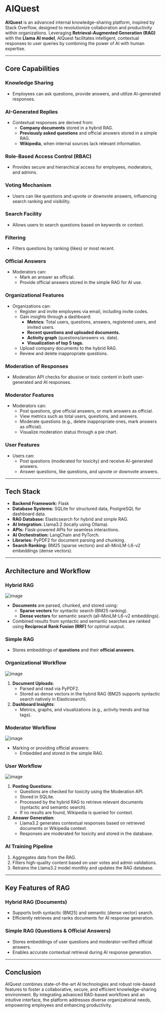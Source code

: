 # AIQuest

**AIQuest** is an advanced internal knowledge-sharing platform, inspired by Stack Overflow, designed to revolutionize collaboration and productivity within organizations. Leveraging **Retrieval-Augmented Generation (RAG)** with the **Llama AI model**, AIQuest facilitates intelligent, contextual responses to user queries by combining the power of AI with human expertise.

---

## Core Capabilities

### **Knowledge Sharing**
- Employees can ask questions, provide answers, and utilize AI-generated responses.

### **AI-Generated Replies**
- Contextual responses are derived from:
  - **Company documents** stored in a hybrid RAG.
  - **Previously asked questions** and official answers stored in a simple RAG.
  - **Wikipedia**, when internal sources lack relevant information.

### **Role-Based Access Control (RBAC)**
- Provides secure and hierarchical access for employees, moderators, and admins.

### **Voting Mechanism**
- Users can like questions and upvote or downvote answers, influencing search ranking and visibility.

### **Search Facility**
- Allows users to search questions based on keywords or context.

### **Filtering**
- Filters questions by ranking (likes) or most recent.

### **Official Answers**
- Moderators can:
  - Mark an answer as official.
  - Provide official answers stored in the simple RAG for AI use.

### **Organizational Features**
- Organizations can:
  - Register and invite employees via email, including invite codes.
  - Gain insights through a dashboard:
    - **Metrics**: Total users, questions, answers, registered users, and invited users.
    - **Recent questions and uploaded documents.**
    - **Activity graph** (questions/answers vs. date).
    - **Visualization of top 5 tags.**
  - Upload company documents to the hybrid RAG.
  - Review and delete inappropriate questions.

### **Moderation of Responses**
- Moderation API checks for abusive or toxic content in both user-generated and AI responses.

### **Moderator Features**
- Moderators can:
  - Post questions, give official answers, or mark answers as official.
  - View metrics such as total users, questions, and answers.
  - Moderate questions (e.g., delete inappropriate ones, mark answers as official).
  - Visualize moderation status through a pie chart.

### **User Features**
- Users can:
  - Post questions (moderated for toxicity) and receive AI-generated answers.
  - Answer questions, like questions, and upvote or downvote answers.

---

## Tech Stack

- **Backend Framework:** Flask  
- **Database Systems:** SQLite for structured data, PostgreSQL for dashboard data.  
- **RAG Database:** Elasticsearch for hybrid and simple RAG.  
- **AI Integration:** Llama3.2 (locally using Ollama).  
- **APIs:** Flask-powered APIs for seamless interactions.  
- **AI Orchestration:** LangChain and PyTorch.  
- **Libraries:** PyPDF2 for document parsing and chunking.  
- **Search Ranking:** BM25 (sparse vectors) and all-MiniLM-L6-v2 embeddings (dense vectors).

---

## Architecture and Workflow

### **Hybrid RAG**
![image](https://github.com/user-attachments/assets/532bdf6d-7b3e-4731-ab2e-bba5117d504a)
- **Documents** are parsed, chunked, and stored using:
  - **Sparse vectors** for syntactic search (BM25 ranking).
  - **Dense vectors** for semantic search (all-MiniLM-L6-v2 embeddings).
- Combined results from syntactic and semantic searches are ranked using **Reciprocal Rank Fusion (RRF)** for optimal output.

### **Simple RAG**
- Stores embeddings of **questions** and their **official answers**.

### **Organizational Workflow**
![image](https://github.com/user-attachments/assets/0c4ffcde-e375-4519-9c61-7b0234f512b5)
1. **Document Uploads**:
   - Parsed and read via PyPDF2.
   - Stored as dense vectors in the hybrid RAG (BM25 supports syntactic search natively in Elasticsearch).
2. **Dashboard Insights**:
   - Metrics, graphs, and visualizations (e.g., activity trends and top tags).

### **Moderator Workflow**
![image](https://github.com/user-attachments/assets/57765cee-c101-487e-ac43-5424b305aca3)
- Marking or providing official answers:
  - Embedded and stored in the simple RAG.

### **User Workflow**
![image](https://github.com/user-attachments/assets/87f15bc3-94f3-43f2-881a-ed1ac3dfe932)
1. **Posting Questions**:
   - Questions are checked for toxicity using the Moderation API.
   - Stored in SQLite.
   - Processed by the hybrid RAG to retrieve relevant documents (syntactic and semantic search).  
   - If no results are found, Wikipedia is queried for context.
2. **Answer Generation**:
   - Llama3.2 generates contextual responses based on retrieved documents or Wikipedia context.
   - Responses are moderated for toxicity and stored in the database.

### **AI Training Pipeline**
1. Aggregates data from the RAG.
2. Filters high-quality content based on user votes and admin validations.
3. Retrains the Llama3.2 model monthly and updates the RAG database.

---

## Key Features of RAG

### **Hybrid RAG (Documents)**
- Supports both syntactic (BM25) and semantic (dense vector) search.
- Efficiently retrieves and ranks documents for AI response generation.

### **Simple RAG (Questions & Official Answers)**
- Stores embeddings of user questions and moderator-verified official answers.
- Enables accurate contextual retrieval during AI response generation.

---

## Conclusion

AIQuest combines state-of-the-art AI technologies and robust role-based features to foster a collaborative, secure, and efficient knowledge-sharing environment. By integrating advanced RAG-based workflows and an intuitive interface, the platform addresses diverse organizational needs, empowering employees and enhancing productivity.
